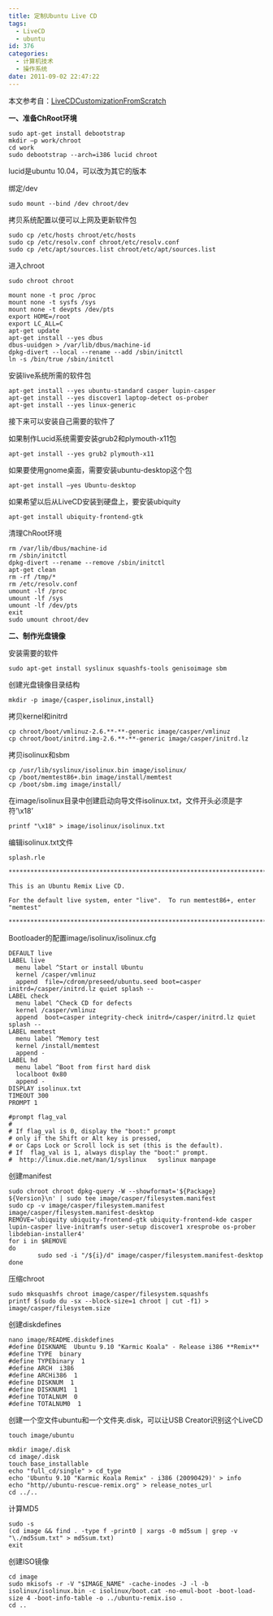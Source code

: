 ```yaml
---
title: 定制Ubuntu Live CD
tags:
  - LiveCD
  - ubuntu
id: 376
categories:
  - 计算机技术
  - 操作系统
date: 2011-09-02 22:47:22
---
```


本文参考自：[LiveCDCustomizationFromScratch](https://help.ubuntu.com/community/LiveCDCustomizationFromScratch)

**一、准备ChRoot环境**

```
sudo apt-get install debootstrap
mkdir –p work/chroot
cd work
sudo debootstrap --arch=i386 lucid chroot
```

lucid是ubuntu 10.04，可以改为其它的版本

绑定/dev

```
sudo mount --bind /dev chroot/dev
```

拷贝系统配置以便可以上网及更新软件包

```
sudo cp /etc/hosts chroot/etc/hosts
sudo cp /etc/resolv.conf chroot/etc/resolv.conf
sudo cp /etc/apt/sources.list chroot/etc/apt/sources.list
```

<!--more-->


进入chroot

```
sudo chroot chroot

mount none -t proc /proc
mount none -t sysfs /sys
mount none -t devpts /dev/pts
export HOME=/root
export LC_ALL=C
apt-get update
apt-get install --yes dbus
dbus-uuidgen > /var/lib/dbus/machine-id
dpkg-divert --local --rename --add /sbin/initctl
ln -s /bin/true /sbin/initctl
```

安装live系统所需的软件包

```
apt-get install --yes ubuntu-standard casper lupin-casper
apt-get install --yes discover1 laptop-detect os-prober
apt-get install --yes linux-generic
```

接下来可以安装自己需要的软件了

如果制作Lucid系统需要安装grub2和plymouth-x11包

```
apt-get install --yes grub2 plymouth-x11
```

如果要使用gnome桌面，需要安装ubuntu-desktop这个包

```
apt-get install –yes Ubuntu-desktop
```

如果希望以后从LiveCD安装到硬盘上，要安装ubiquity

```
apt-get install ubiquity-frontend-gtk
```

清理ChRoot环境

```
rm /var/lib/dbus/machine-id
rm /sbin/initctl
dpkg-divert --rename --remove /sbin/initctl
apt-get clean
rm -rf /tmp/*
rm /etc/resolv.conf
umount -lf /proc
umount -lf /sys
umount -lf /dev/pts
exit
sudo umount chroot/dev
```

**二、制作光盘镜像**

安装需要的软件

```
sudo apt-get install syslinux squashfs-tools genisoimage sbm
```

创建光盘镜像目录结构

```
mkdir -p image/{casper,isolinux,install}
```

拷贝kernel和initrd

```
cp chroot/boot/vmlinuz-2.6.**-**-generic image/casper/vmlinuz
cp chroot/boot/initrd.img-2.6.**-**-generic image/casper/initrd.lz
```

拷贝isolinux和sbm

```
cp /usr/lib/syslinux/isolinux.bin image/isolinux/
cp /boot/memtest86+.bin image/install/memtest
cp /boot/sbm.img image/install/
```

在image/isolinux目录中创建启动向导文件isolinux.txt，文件开头必须是字符’\x18’

```
printf "\x18" > image/isolinux/isolinux.txt
```

编辑isolinux.txt文件

```
splash.rle

************************************************************************

This is an Ubuntu Remix Live CD.

For the default live system, enter "live".  To run memtest86+, enter "memtest"

************************************************************************
```

Bootloader的配置image/isolinux/isolinux.cfg

```
DEFAULT live
LABEL live
  menu label ^Start or install Ubuntu
  kernel /casper/vmlinuz
  append  file=/cdrom/preseed/ubuntu.seed boot=casper initrd=/casper/initrd.lz quiet splash --
LABEL check
  menu label ^Check CD for defects
  kernel /casper/vmlinuz
  append  boot=casper integrity-check initrd=/casper/initrd.lz quiet splash --
LABEL memtest
  menu label ^Memory test
  kernel /install/memtest
  append -
LABEL hd
  menu label ^Boot from first hard disk
  localboot 0x80
  append -
DISPLAY isolinux.txt
TIMEOUT 300
PROMPT 1 

#prompt flag_val
# 
# If flag_val is 0, display the "boot:" prompt 
# only if the Shift or Alt key is pressed,
# or Caps Lock or Scroll lock is set (this is the default).
# If  flag_val is 1, always display the "boot:" prompt.
#  http://linux.die.net/man/1/syslinux   syslinux manpage
```

创建manifest

```
sudo chroot chroot dpkg-query -W --showformat='${Package} ${Version}\n' | sudo tee image/casper/filesystem.manifest
sudo cp -v image/casper/filesystem.manifest image/casper/filesystem.manifest-desktop
REMOVE='ubiquity ubiquity-frontend-gtk ubiquity-frontend-kde casper lupin-casper live-initramfs user-setup discover1 xresprobe os-prober libdebian-installer4'
for i in $REMOVE 
do
        sudo sed -i "/${i}/d" image/casper/filesystem.manifest-desktop
done
```

压缩chroot

```
sudo mksquashfs chroot image/casper/filesystem.squashfs
printf $(sudo du -sx --block-size=1 chroot | cut -f1) > image/casper/filesystem.size
```

创建diskdefines

```
nano image/README.diskdefines
#define DISKNAME  Ubuntu 9.10 "Karmic Koala" - Release i386 **Remix**
#define TYPE  binary
#define TYPEbinary  1
#define ARCH  i386
#define ARCHi386  1
#define DISKNUM  1
#define DISKNUM1  1
#define TOTALNUM  0
#define TOTALNUM0  1
```

创建一个空文件ubuntu和一个文件夹.disk，可以让USB Creator识别这个LiveCD

```
touch image/ubuntu

mkdir image/.disk
cd image/.disk
touch base_installable
echo "full_cd/single" > cd_type
echo 'Ubuntu 9.10 "Karmic Koala Remix" - i386 (20090429)' > info
echo "http//ubuntu-rescue-remix.org" > release_notes_url
cd ../..
```

计算MD5

```
sudo -s
(cd image && find . -type f -print0 | xargs -0 md5sum | grep -v "\./md5sum.txt" > md5sum.txt)
exit
```

创建ISO镜像

```
cd image
sudo mkisofs -r -V "$IMAGE_NAME" -cache-inodes -J -l -b isolinux/isolinux.bin -c isolinux/boot.cat -no-emul-boot -boot-load-size 4 -boot-info-table -o ../ubuntu-remix.iso .
cd ..
```